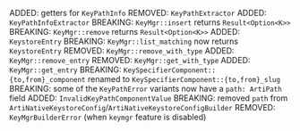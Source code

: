 ADDED: getters for `KeyPathInfo`
REMOVED: `KeyPathExtractor`
ADDED: `KeyPathInfoExtractor`
BREAKING: `KeyMgr::insert` returns `Result<Option<K>>`
BREAKING: `KeyMgr::remove` returns `Result<Option<K>>`
ADDED: `KeystoreEntry`
BREAKING: `KeyMgr::list_matching` now returns `KeystoreEntry`
REMOVED: `KeyMgr::remove_with_type`
ADDED: `KeyMgr::remove_entry`
REMOVED: `KeyMgr::get_with_type`
ADDED: `KeyMgr::get_entry`
BREAKING: `KeySpecifierComponent::{to,from}_component` renamed to `KeySpecifierComponent::{to,from}_slug`
BREAKING: some of the `KeyPathError` variants now have a `path: ArtiPath` field
ADDED: `InvalidKeyPathComponentValue`
BREAKING: removed `path` from `ArtiNativeKeystoreConfig`/`ArtiNativeKeystoreConfigBuilder`
REMOVED: `KeyMgrBuilderError` (when `keymgr` feature is disabled)
